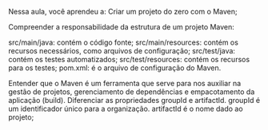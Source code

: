 Nessa aula, você aprendeu a:
Criar um projeto do zero com o Maven;

Compreender a responsabilidade da estrutura de um projeto Maven:

src/main/java: contém o código fonte;
src/main/resources: contém os recursos necessários, como arquivos de configuração;
src/test/java: contém os testes automatizados;
src/test/resources: contém os recursos para os testes;
pom.xml: é o arquivo de configuração do Maven.

Entender que o Maven é um ferramenta que serve para nos auxiliar na gestão de projetos,
gerenciamento de dependências e empacotamento da aplicação (build).
Diferenciar as propriedades groupId e artifactId.
groupId é um identificador único para a organização. 
artifactId é o nome dado ao projeto;
